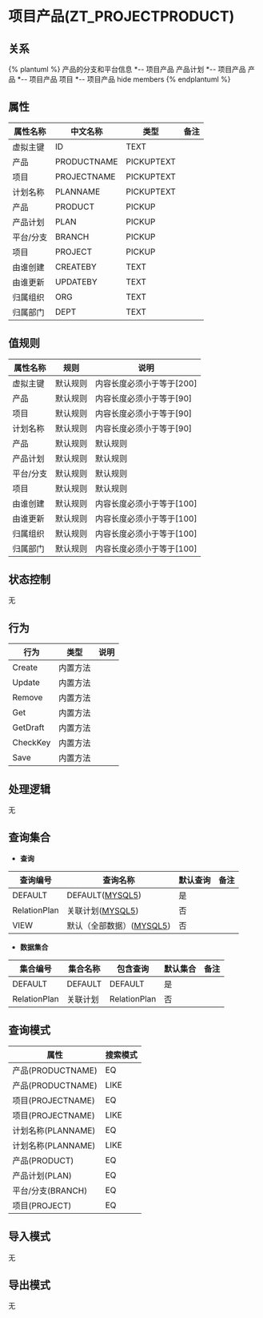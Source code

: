 # 项目产品(ZT_PROJECTPRODUCT)

  

## 关系
{% plantuml %}
产品的分支和平台信息 *-- 项目产品 
产品计划 *-- 项目产品 
产品 *-- 项目产品 
项目 *-- 项目产品 
hide members
{% endplantuml %}

## 属性

| 属性名称        |    中文名称    | 类型     |  备注  |
| --------   |------------| -----   |  -------- | 
|虚拟主键|ID|TEXT|&nbsp;|
|产品|PRODUCTNAME|PICKUPTEXT|&nbsp;|
|项目|PROJECTNAME|PICKUPTEXT|&nbsp;|
|计划名称|PLANNAME|PICKUPTEXT|&nbsp;|
|产品|PRODUCT|PICKUP|&nbsp;|
|产品计划|PLAN|PICKUP|&nbsp;|
|平台/分支|BRANCH|PICKUP|&nbsp;|
|项目|PROJECT|PICKUP|&nbsp;|
|由谁创建|CREATEBY|TEXT|&nbsp;|
|由谁更新|UPDATEBY|TEXT|&nbsp;|
|归属组织|ORG|TEXT|&nbsp;|
|归属部门|DEPT|TEXT|&nbsp;|

## 值规则
| 属性名称    | 规则    |  说明  |
| --------   |------------| ----- | 
|虚拟主键|默认规则|内容长度必须小于等于[200]|
|产品|默认规则|内容长度必须小于等于[90]|
|项目|默认规则|内容长度必须小于等于[90]|
|计划名称|默认规则|内容长度必须小于等于[90]|
|产品|默认规则|默认规则|
|产品计划|默认规则|默认规则|
|平台/分支|默认规则|默认规则|
|项目|默认规则|默认规则|
|由谁创建|默认规则|内容长度必须小于等于[100]|
|由谁更新|默认规则|内容长度必须小于等于[100]|
|归属组织|默认规则|内容长度必须小于等于[100]|
|归属部门|默认规则|内容长度必须小于等于[100]|

## 状态控制

无


## 行为
| 行为    | 类型    |  说明  |
| --------   |------------| ----- | 
|Create|内置方法|&nbsp;|
|Update|内置方法|&nbsp;|
|Remove|内置方法|&nbsp;|
|Get|内置方法|&nbsp;|
|GetDraft|内置方法|&nbsp;|
|CheckKey|内置方法|&nbsp;|
|Save|内置方法|&nbsp;|

## 处理逻辑
无

## 查询集合

* **查询**

| 查询编号 | 查询名称       | 默认查询 |   备注|
| --------  | --------   | --------   | ----- |
|DEFAULT|DEFAULT([MYSQL5](../../appendix/query_MYSQL5.md#ProjectProduct_Default))|是|&nbsp;|
|RelationPlan|关联计划([MYSQL5](../../appendix/query_MYSQL5.md#ProjectProduct_RelationPlan))|否|&nbsp;|
|VIEW|默认（全部数据）([MYSQL5](../../appendix/query_MYSQL5.md#ProjectProduct_View))|否|&nbsp;|

* **数据集合**

| 集合编号 | 集合名称   |  包含查询  | 默认集合 |   备注|
| --------  | --------   | -------- | --------   | ----- |
|DEFAULT|DEFAULT|DEFAULT|是|&nbsp;|
|RelationPlan|关联计划|RelationPlan|否|&nbsp;|

## 查询模式
| 属性      |    搜索模式     |
| --------   |------------|
|产品(PRODUCTNAME)|EQ|
|产品(PRODUCTNAME)|LIKE|
|项目(PROJECTNAME)|EQ|
|项目(PROJECTNAME)|LIKE|
|计划名称(PLANNAME)|EQ|
|计划名称(PLANNAME)|LIKE|
|产品(PRODUCT)|EQ|
|产品计划(PLAN)|EQ|
|平台/分支(BRANCH)|EQ|
|项目(PROJECT)|EQ|

## 导入模式
无


## 导出模式
无
